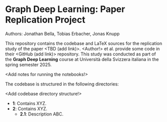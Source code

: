 # Graph Deep Learning: Paper Replication Project
Authors: Jonathan Bella, Tobias Erbacher, Jonas Knupp

This repository contains the codebase and LaTeX sources for the replication study of the paper <TBD (add link)>. <Author!> et al. provide some code in their <GitHub (add link)> repository. This study was conducted as part of the **Graph Deep Learning** course at Università della Svizzera italiana in the spring semester 2025.

<Add notes for running the notebooks!>

The codebase is structured in the following directories:

<Add codebase directory structure!>

- **1**: Contains XYZ.
- **2**: Contains XYZ.
  - **2.1**: Description ABC.
